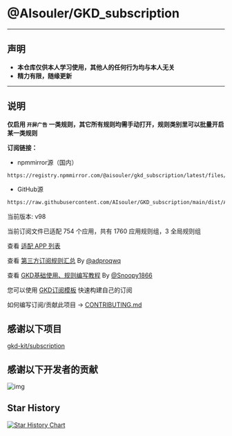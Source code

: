 # @AIsouler/GKD_subscription

---

## 声明

- **本仓库仅供本人学习使用，其他人的任何行为均与本人无关**
- **精力有限，随缘更新**

---

## 说明

**仅启用 `开屏广告` 一类规则，其它所有规则均需手动打开，规则类别里可以批量开启某一类规则**

**订阅链接：**

- npmmirror源（国内）

```txt
https://registry.npmmirror.com/@aisouler/gkd_subscription/latest/files/dist/AIsouler_gkd.json5
```

- GitHub源

```txt
https://raw.githubusercontent.com/AIsouler/GKD_subscription/main/dist/AIsouler_gkd.json5
```

当前版本: v98

当前订阅文件已适配 754 个应用，共有 1760 应用规则组，3 全局规则组

查看 [适配 APP 列表](./dist/README.md)

查看 [第三方订阅规则汇总](https://github.com/Adpro-Team/GKD_THS_List) By [@adproqwq](https://github.com/adproqwq)

查看 [GKD基础使用、规则编写教程](https://github.com/Snoopy1866/blogs/tree/main/software/gkd) By [@Snoopy1866](https://github.com/Snoopy1866)

您可以使用 [GKD订阅模板](https://github.com/gkd-kit/subscription-template) 快速构建自己的订阅

如何编写订阅/贡献此项目 -> [CONTRIBUTING.md](./CONTRIBUTING.md)

## 感谢以下项目

[gkd-kit/subscription](https://github.com/gkd-kit/subscription)

## 感谢以下开发者的贡献

![img](https://contrib.rocks/image?repo=AIsouler/GKD_subscription&_v=98)

## Star History

[![Star History Chart](https://api.star-history.com/svg?repos=AIsouler/GKD_subscription&type=Date)](https://star-history.com/#AIsouler/GKD_subscription&Date)
